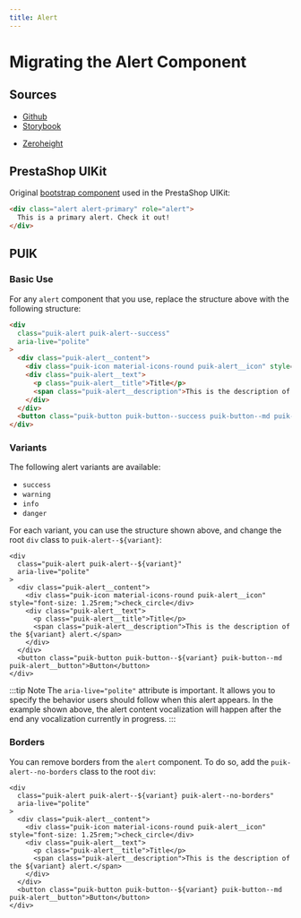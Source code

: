 ```yaml
---
title: Alert
---
```


# Migrating the Alert Component

## Sources

- [Github](https://github.com/PrestaShopCorp/puik/tree/main/packages/components/alert)
- [Storybook](https://uikit.prestashop.com/?path=/story/components-alert--default)
<!-- - [Figma](https://www.figma.com/file/CUc5n1r2UIH30Tqec5DOvN/PrestaShop-Design-Kit?node-id=3633-19061&t=u3AkIIfijk9Lr8dE-0) -->
- [Zeroheight](https://zeroheight.com/47c0ab1be/p/818e69-alert-banner/b/28d7f7)

## PrestaShop UIKit

Original [bootstrap component](https://getbootstrap.com/docs/4.0/components/alerts/) used in the PrestaShop UIKit:

```html
<div class="alert alert-primary" role="alert">
  This is a primary alert. Check it out!
</div>
```

## PUIK

### Basic Use

For any `alert` component that you use, replace the structure above with the following structure:

```html
<div
  class="puik-alert puik-alert--success"
  aria-live="polite"
>
  <div class="puik-alert__content">
    <div class="puik-icon material-icons-round puik-alert__icon" style="font-size: 1.25rem;">check_circle</div>
    <div class="puik-alert__text">
      <p class="puik-alert__title">Title</p>
      <span class="puik-alert__description">This is the description of the success alert.</span>
    </div>
  </div>
  <button class="puik-button puik-button--success puik-button--md puik-alert__button">Button</button>
</div>
```

### Variants

The following alert variants are available:
  - `success`
  - `warning`
  - `info`
  - `danger`

For each variant, you can use the structure shown above, and change the root `div` class to `puik-alert--${variant}`:

```html{2,12}
<div
  class="puik-alert puik-alert--${variant}"
  aria-live="polite"
>
  <div class="puik-alert__content">
    <div class="puik-icon material-icons-round puik-alert__icon" style="font-size: 1.25rem;">check_circle</div>
    <div class="puik-alert__text">
      <p class="puik-alert__title">Title</p>
      <span class="puik-alert__description">This is the description of the ${variant} alert.</span>
    </div>
  </div>
  <button class="puik-button puik-button--${variant} puik-button--md puik-alert__button">Button</button>
</div>
```

:::tip Note
The `aria-live="polite"` attribute is important. It allows you to specify the behavior users should follow when this alert appears. In the example shown above, the alert content vocalization will happen after the end any vocalization currently in progress.
:::

### Borders

You can remove borders from the `alert` component. To do so, add the `puik-alert--no-borders` class to the root `div`: 

```html{2}
<div
  class="puik-alert puik-alert--${variant} puik-alert--no-borders"
  aria-live="polite"
>
  <div class="puik-alert__content">
    <div class="puik-icon material-icons-round puik-alert__icon" style="font-size: 1.25rem;">check_circle</div>
    <div class="puik-alert__text">
      <p class="puik-alert__title">Title</p>
      <span class="puik-alert__description">This is the description of the ${variant} alert.</span>
    </div>
  </div>
  <button class="puik-button puik-button--${variant} puik-button--md puik-alert__button">Button</button>
</div>
```
